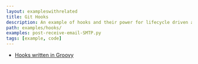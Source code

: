 ```yaml
---
layout: exampleswithrelated
title: Git Hooks
description: An example of hooks and their power for lifecycle driven activities with Git.
path: examples/hooks/
examples: post-receive-email-SMTP.py
tags: [example, code]
---
```


* [Hooks written in Groovy](http://mrhaki.blogspot.com/2012/10/groovy-goodness-using-groovy-for-git.html)
